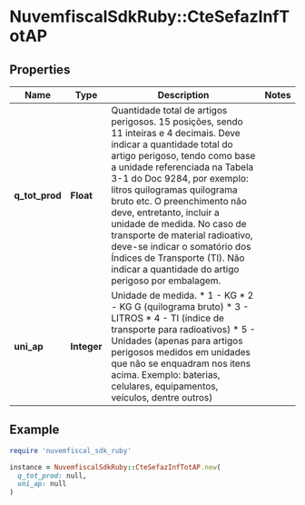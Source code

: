 # NuvemfiscalSdkRuby::CteSefazInfTotAP

## Properties

| Name | Type | Description | Notes |
| ---- | ---- | ----------- | ----- |
| **q_tot_prod** | **Float** | Quantidade total de artigos perigosos.  15 posições, sendo 11 inteiras e 4 decimais.  Deve indicar a quantidade total do artigo perigoso, tendo como base a unidade referenciada na Tabela 3-1 do Doc 9284, por exemplo: litros  quilogramas  quilograma bruto etc. O preenchimento não deve, entretanto, incluir a unidade de medida. No caso de transporte de material radioativo, deve-se indicar o somatório dos Índices de Transporte (TI). Não indicar a quantidade do artigo perigoso por embalagem. |  |
| **uni_ap** | **Integer** | Unidade de medida.  * 1 - KG  * 2 - KG G (quilograma bruto)  * 3 - LITROS  * 4 - TI (índice de transporte para radioativos)  * 5 - Unidades (apenas para artigos perigosos medidos em unidades que não se enquadram nos itens acima. Exemplo: baterias, celulares, equipamentos, veículos, dentre outros) |  |

## Example

```ruby
require 'nuvemfiscal_sdk_ruby'

instance = NuvemfiscalSdkRuby::CteSefazInfTotAP.new(
  q_tot_prod: null,
  uni_ap: null
)
```

